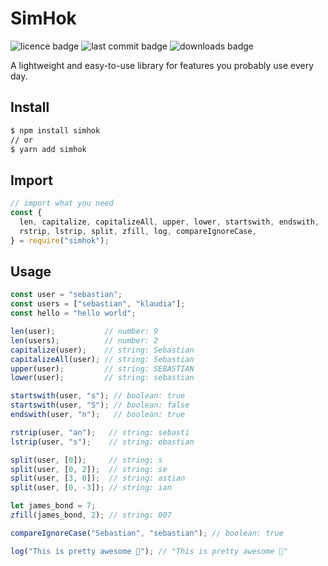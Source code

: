 # SimHok

![licence badge](https://img.shields.io/npm/l/simhok?style=flat)
![last commit badge](https://img.shields.io/github/last-commit/skorotkiewicz/SimHok/main?style=flat)
![downloads badge](https://img.shields.io/npm/dm/simhok?style=flat)

A lightweight and easy-to-use library for features you probably use every day.

## Install

```sh
$ npm install simhok
// or
$ yarn add simhok
```

## Import

```javascript
// import what you need
const {
  len, capitalize, capitalizeAll, upper, lower, startswith, endswith, 
  rstrip, lstrip, split, zfill, log, compareIgnoreCase,
} = require("simhok");
```

## Usage

```javascript
const user = "sebastian";
const users = ["sebastian", "klaudia"];
const hello = "hello world";

len(user);           // number: 9
len(users);          // number: 2
capitalize(user);    // string: Sebastian
capitalizeAll(user); // string: Sebastian
upper(user);         // string: SEBASTIAN
lower(user);         // string: sebastian

startswith(user, "s"); // boolean: true
startswith(user, "S"); // boolean: false
endswith(user, "n");   // boolean: true

rstrip(user, "an");   // string: sebasti
lstrip(user, "s");    // string: ebastian

split(user, [0]);     // string: s
split(user, [0, 2]);  // string: se
split(user, [3, 0]);  // string: astian
split(user, [0, -3]); // string: ian

let james_bond = 7;
zfill(james_bond, 2); // string: 007

compareIgnoreCase("Sebastian", "sebastian"); // boolean: true

log("This is pretty awesome 🎉"); // "This is pretty awesome 🎉"
```
